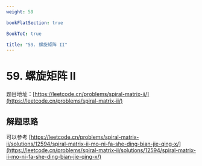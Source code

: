 ```yaml
---
weight: 59

bookFlatSection: true

BookToC: true

title: "59. 螺旋矩阵 II"
---
```


# 59. 螺旋矩阵 II

题目地址：[https://leetcode.cn/problems/spiral-matrix-ii/](https://leetcode.cn/problems/spiral-matrix-ii/)

## 解题思路

可以参考 [https://leetcode.cn/problems/spiral-matrix-ii/solutions/12594/spiral-matrix-ii-mo-ni-fa-she-ding-bian-jie-qing-x/](https://leetcode.cn/problems/spiral-matrix-ii/solutions/12594/spiral-matrix-ii-mo-ni-fa-she-ding-bian-jie-qing-x/)
